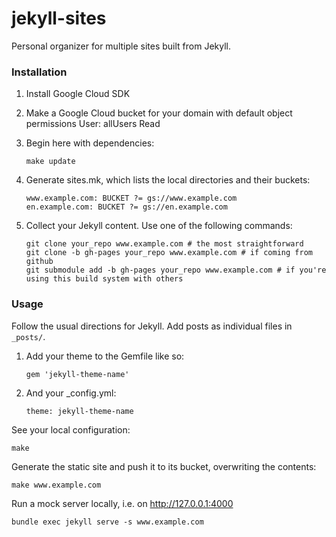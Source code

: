 # jekyll-sites
Personal organizer for multiple sites built from Jekyll.

### Installation
1. Install Google Cloud SDK
1. Make a Google Cloud bucket for your domain with default object permissions User: allUsers Read
1. Begin here with dependencies:

    ```
    make update
    ```

1. Generate sites.mk, which lists the local directories and their buckets:

    ```
    www.example.com: BUCKET ?= gs://www.example.com
    en.example.com: BUCKET ?= gs://en.example.com
    ```

1. Collect your Jekyll content. Use one of the following commands:

    ```
    git clone your_repo www.example.com # the most straightforward
    git clone -b gh-pages your_repo www.example.com # if coming from github
    git submodule add -b gh-pages your_repo www.example.com # if you're using this build system with others
    ```

### Usage

Follow the usual directions for Jekyll. Add posts as individual files in ``_posts/``.

1. Add your theme to the Gemfile like so:

    ```
    gem 'jekyll-theme-name'
    ```

1. And your _config.yml:

    ```
    theme: jekyll-theme-name
    ```

See your local configuration:

    make

Generate the static site and push it to its bucket, overwriting the contents:

    make www.example.com

Run a mock server locally, i.e. on http://127.0.0.1:4000

    bundle exec jekyll serve -s www.example.com
